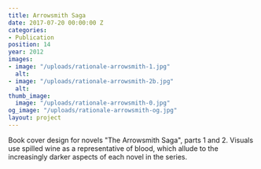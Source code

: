 ```yaml
---
title: Arrowsmith Saga
date: 2017-07-20 00:00:00 Z
categories:
- Publication
position: 14
year: 2012
images:
- image: "/uploads/rationale-arrowsmith-1.jpg"
  alt: 
- image: "/uploads/rationale-arrowsmith-2b.jpg"
  alt: 
thumb_image:
  image: "/uploads/rationale-arrowsmith-0.jpg"
og_image: "/uploads/rationale-arrowsmith-og.jpg"
layout: project
---
```


Book cover design for novels "The Arrowsmith Saga", parts 1 and 2. Visuals use spilled wine as a representative of blood, which allude to the increasingly darker aspects of each novel in the series.
